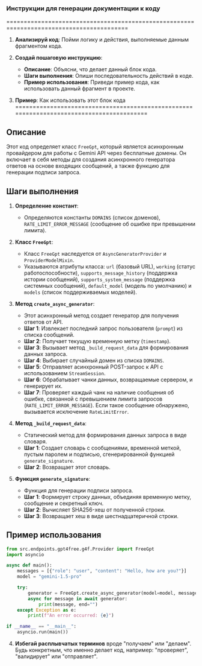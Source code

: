 ### **Инструкции для генерации документации к коду**

=========================================================================================

1. **Анализируй код**: Пойми логику и действия, выполняемые данным фрагментом кода.

2. **Создай пошаговую инструкцию**:
    - **Описание**: Объясни, что делает данный блок кода.
    - **Шаги выполнения**: Опиши последовательность действий в коде.
    - **Пример использования**: Приведи пример кода, как использовать данный фрагмент в проекте.

3. **Пример**:
Как использовать этот блок кода
=========================================================================================

Описание
-------------------------
Этот код определяет класс `FreeGpt`, который является асинхронным провайдером для работы с Gemini API через бесплатные домены. Он включает в себя методы для создания асинхронного генератора ответов на основе входящих сообщений, а также функцию для генерации подписи запроса.

Шаги выполнения
-------------------------
1. **Определение констант**:
   - Определяются константы `DOMAINS` (список доменов), `RATE_LIMIT_ERROR_MESSAGE` (сообщение об ошибке при превышении лимита).

2. **Класс `FreeGpt`**:
   - Класс `FreeGpt` наследуется от `AsyncGeneratorProvider` и `ProviderModelMixin`.
   - Указываются атрибуты класса: `url` (базовый URL), `working` (статус работоспособности), `supports_message_history` (поддержка истории сообщений), `supports_system_message` (поддержка системных сообщений), `default_model` (модель по умолчанию) и `models` (список поддерживаемых моделей).

3. **Метод `create_async_generator`**:
   - Этот асинхронный метод создает генератор для получения ответов от API.
   - **Шаг 1**: Извлекает последний запрос пользователя (`prompt`) из списка сообщений.
   - **Шаг 2**: Получает текущую временную метку (`timestamp`).
   - **Шаг 3**: Вызывает метод `_build_request_data` для формирования данных запроса.
   - **Шаг 4**: Выбирает случайный домен из списка `DOMAINS`.
   - **Шаг 5**: Отправляет асинхронный POST-запрос к API с использованием `StreamSession`.
   - **Шаг 6**: Обрабатывает чанки данных, возвращаемые сервером, и генерирует их.
   - **Шаг 7**: Проверяет каждый чанк на наличие сообщения об ошибке, связанной с превышением лимита запросов (`RATE_LIMIT_ERROR_MESSAGE`). Если такое сообщение обнаружено, вызывается исключение `RateLimitError`.

4. **Метод `_build_request_data`**:
   - Статический метод для формирования данных запроса в виде словаря.
   - **Шаг 1**: Создает словарь с сообщениями, временной меткой, пустым паролем и подписью, сгенерированной функцией `generate_signature`.
   - **Шаг 2**: Возвращает этот словарь.

5. **Функция `generate_signature`**:
   - Функция для генерации подписи запроса.
   - **Шаг 1**: Формирует строку данных, объединяя временную метку, сообщение и секретный ключ.
   - **Шаг 2**: Вычисляет SHA256-хеш от полученной строки.
   - **Шаг 3**: Возвращает хеш в виде шестнадцатеричной строки.

Пример использования
-------------------------

```python
from src.endpoints.gpt4free.g4f.Provider import FreeGpt
import asyncio

async def main():
    messages = [{"role": "user", "content": "Hello, how are you?"}]
    model = "gemini-1.5-pro"

    try:
        generator = FreeGpt.create_async_generator(model=model, messages=messages)
        async for message in await generator:
            print(message, end="")
    except Exception as e:
        print(f"An error occurred: {e}")

if __name__ == "__main__":
    asyncio.run(main())
```
4. **Избегай расплывчатых терминов** вроде "получаем" или "делаем". Будь конкретным, что именно делает код, например: "проверяет", "валидирует" или "отправляет".